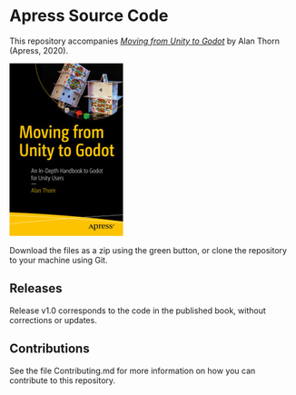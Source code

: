 # Apress Source Code

This repository accompanies [*Moving from Unity to Godot*](https://www.apress.com/9781484259078) by Alan Thorn (Apress, 2020).

[comment]: #cover
![Cover image](9781484259078.jpg)

Download the files as a zip using the green button, or clone the repository to your machine using Git.

## Releases

Release v1.0 corresponds to the code in the published book, without corrections or updates.

## Contributions

See the file Contributing.md for more information on how you can contribute to this repository.